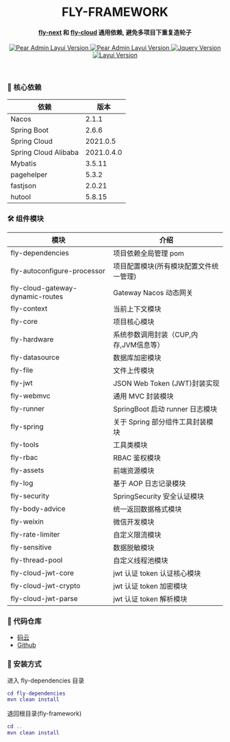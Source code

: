 <div align="center">

<br/>
<br/>

  <h1 align="center">
    FLY-FRAMEWORK
  </h1>
  <h4 align="center">
   <a href="https://gitee.com/itdachen/fly-next-platform">fly-next</a> 和 
   <a href="https://gitee.com/itdachen/fly-cloud">fly-cloud</a>  通用依赖, 避免多项目下重复造轮子
  </h4>
</div>



<p align="center">
    <a href="#">
        <img src="https://img.shields.io/badge/JDK-17+-green.svg" alt="Pear Admin Layui Version">
    </a>
    <a href="#">
        <img src="https://img.shields.io/badge/SpringBoot-2.7.10-green.svg" alt="Pear Admin Layui Version">
    </a>
    <a href="#">
        <img src="https://img.shields.io/badge/Spring Cloud-2021.0.5-green.svg" alt="Jquery Version">
    </a>
    <a href="#">
        <img src="https://img.shields.io/badge/Spring Cloud Alibaba-2021.0.4.0-green.svg" alt="Layui Version">
    </a>
</p>

<br>

### 🌱 核心依赖

| 依赖                   | 版本         |
|----------------------|------------|
| Nacos                | 2.1.1      |
| Spring Boot          | 2.6.6      |
| Spring Cloud         | 2021.0.5   |
| Spring Cloud Alibaba | 2021.0.4.0 |
| Mybatis              | 3.5.11     |
| pagehelper           | 5.3.2      |
| fastjson             | 2.0.21     |
| hutool               | 5.8.15     |

### 🛠️ 组件模块

| 模块                               | 介绍                        |
|----------------------------------|---------------------------|
| fly-dependencies                 | 项目依赖全局管理 pom              |
| fly-autoconfigure-processor      | 项目配置模块(所有模块配置文件统一管理)      |
| fly-cloud-gateway-dynamic-routes | Gateway Nacos 动态网关        |
| fly-context                      | 当前上下文模块                   |
| fly-core                         | 项目核心模块                    |
| fly-hardware                     | 系统参数调用封装（CUP,内存,JVM信息等）   |
| fly-datasource                   | 数据库加密模块                   |
| fly-file                         | 文件上传模块                    |
| fly-jwt                          | JSON Web Token (JWT)封装实现  |
| fly-webmvc                       | 通用 MVC 封装模块               |
| fly-runner                       | SpringBoot 启动 runner 日志模块 |
| fly-spring                       | 关于 Spring 部分组件工具封装模块      |
| fly-tools                        | 工具类模块                     |
| fly-rbac                         | RBAC 鉴权模块                 |
| fly-assets                       | 前端资源模块                    |
| fly-log                          | 基于 AOP 日志记录模块             |
| fly-security                     | SpringSecurity 安全认证模块     |
| fly-body-advice                  | 统一返回数据格式模块                |
| fly-weixin                       | 微信开发模块                    |
| fly-rate-limiter                 | 自定义限流模块                   |
| fly-sensitive                    | 数据脱敏模块                    |
| fly-thread-pool                  | 自定义线程池模块                  |
| fly-cloud-jwt-core               | jwt 认证 token 认证核心模块       |
| fly-cloud-jwt-crypto             | jwt 认证 token 加密模块         |
| fly-cloud-jwt-parse              | jwt 认证 token 解析模块         |

### 💒 代码仓库

* [码云](https://gitee.com/itdachen/fly-framework)
* [Github](https://github.com/itdachen/fly-framework)

### 🚧 安装方式

进入 fly-dependencies 目录

```lua
cd fly-dependencies
mvn clean install
```

退回根目录(fly-framework)

```lua
cd ..
mvn clean install
```


